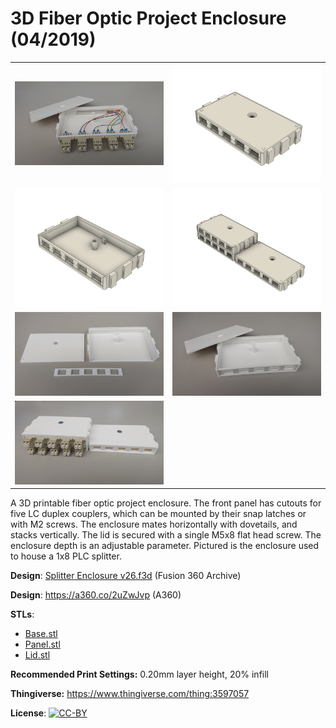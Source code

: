 # 3D Fiber Optic Project Enclosure (04/2019)

<table>
<tr>
<td><a href="images/photo3.jpg"><img src="images/photo3.thumb.jpg" alt="Photo 3"/></a></td>
<td><a href="images/rendering1.png"><img src="images/rendering1.thumb.png" alt="Rendering 1"/></a></td>
</tr>
<tr>
<td><a href="images/rendering2.png"><img src="images/rendering2.thumb.png" alt="Rendering 2"/></a></td>
<td><a href="images/rendering5.png"><img src="images/rendering5.thumb.png" alt="Rendering 5"/></a></td>
</tr>
<tr>
<td><a href="images/photo1.jpg"><img src="images/photo1.thumb.jpg" alt="Photo 1"/></a></td>
<td><a href="images/photo2.jpg"><img src="images/photo2.thumb.jpg" alt="Photo 2"/></a></td>
</tr>
<tr>
<td><a href="images/photo4.jpg"><img src="images/photo4.thumb.jpg" alt="Photo 4"/></a></td>
</tr>
</table>

A 3D printable fiber optic project enclosure. The front panel has cutouts for five LC duplex couplers, which can be mounted by their snap latches or with M2 screws. The enclosure mates horizontally with dovetails, and stacks vertically. The lid is secured with a single M5x8 flat head screw. The enclosure depth is an adjustable parameter. Pictured is the enclosure used to house a 1x8 PLC splitter.

**Design**: [Splitter Enclosure v26.f3d](Splitter%20Enclosure%20v26.f3d) (Fusion 360 Archive)

**Design**: https://a360.co/2uZwJvp (A360)

**STLs**:

  * [Base.stl](stls/Base.stl)
  * [Panel.stl](stls/Panel.stl)
  * [Lid.stl](stls/Lid.stl)

**Recommended Print Settings:** 0.20mm layer height, 20% infill

**Thingiverse:** https://www.thingiverse.com/thing:3597057

**License**: [![CC-BY](https://i.creativecommons.org/l/by/4.0/80x15.png)](http://creativecommons.org/licenses/by/4.0/)
